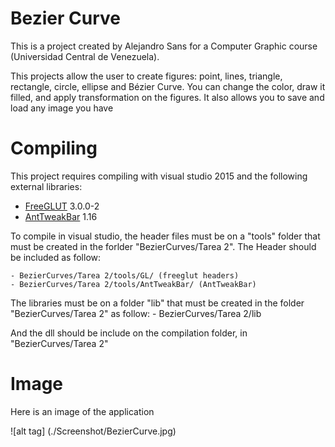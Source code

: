 # Bezier Curve
This is a project created by Alejandro Sans for a Computer Graphic course (Universidad Central de Venezuela). 

This projects allow the user to create figures: point, lines, triangle, rectangle, circle, ellipse and Bézier Curve. You can change the color, draw it filled, and apply transformation on the figures. It also allows you to save and load any image you have

# Compiling

This project requires compiling with visual studio 2015 and the following external libraries:

* [FreeGLUT] 3.0.0-2
* [AntTweakBar] 1.16

To compile in visual studio, the header files must be on a "tools" folder that must be created in the forlder "BezierCurves/Tarea 2". The Header should be included as follow:

    - BezierCurves/Tarea 2/tools/GL/ (freeglut headers)
    - BezierCurves/Tarea 2/tools/AntTweakBar/ (AntTweakBar)

The libraries must be on a folder "lib" that must be created in the folder "BezierCurves/Tarea 2" as follow:
    - BezierCurves/Tarea 2/lib

And the dll should be include on the compilation folder, in "BezierCurves/Tarea 2"

# Image

Here is an image of the application

![alt tag] (./Screenshot/BezierCurve.jpg)


   [video]: <https://vimeo.com/37664294>
   [SDL]: <https://www.libsdl.org/>
   [SDL_mixer]: <https://www.libsdl.org/projects/SDL_mixer/>
   [FreeGLUT]: <http://freeglut.sourceforge.net/>
   [FreeImage]: <http://freeimage.sourceforge.net/>
   [AntTweakBar]: <http://anttweakbar.sourceforge.net/doc/>
